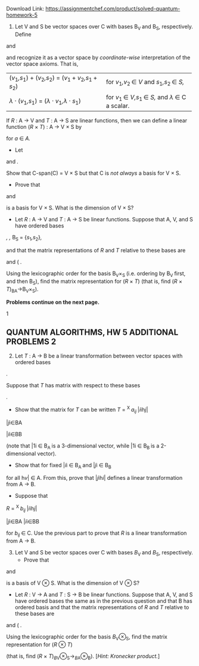 Download Link: https://assignmentchef.com/product/solved-quantum-homework-5
<br>
<ol>

 <li>Let V and S be vector spaces over C with bases B<sub>V </sub>and B<sub>S</sub>, respectively. Define</li>

</ol>

and

and recognize it as a vector space by <em>coordinate-wise </em>interpretation of the vector space axioms. That is,

<table width="466">

 <tbody>

  <tr>

   <td width="244">(<em>v</em><sub>1</sub><em>,s</em><sub>1</sub>) + (<em>v</em><sub>2</sub><em>,s</em><sub>2</sub>) = (<em>v</em><sub>1 </sub>+ <em>v</em><sub>2</sub><em>,s</em><sub>1 </sub>+ <em>s</em><sub>2</sub>)</td>

   <td width="222">for <em>v</em><sub>1</sub><em>,v</em><sub>2 </sub>∈ <em>V </em>and <em>s</em><sub>1</sub><em>,s</em><sub>2 </sub>∈ <em>S,</em></td>

  </tr>

  <tr>

   <td width="244"><em>λ </em>· (<em>v</em><sub>1</sub><em>,s</em><sub>1</sub>) = (<em>λ </em>· <em>v</em><sub>1</sub><em>,λ </em>· <em>s</em><sub>1</sub>)</td>

   <td width="222">for <em>v</em><sub>1 </sub>∈ <em>V,s</em><sub>1 </sub>∈ <em>S, </em>and <em>λ </em>∈ C a scalar<em>.</em></td>

  </tr>

 </tbody>

</table>

If <em>R </em>: A → V and <em>T </em>: A → S are linear functions, then we can define a linear function (<em>R </em>× <em>T</em>) : A → V × S by

for <em>a </em>∈ <em>A.</em>

<ul>

 <li>Let</li>

</ul>

and <em>.</em>

Show that C-span(C) = V × S but that C is <em>not always </em>a basis for V × S.

<ul>

 <li>Prove that</li>

</ul>

and

is a basis for V × S. What is the dimension of V × S?

<ul>

 <li>Let <em>R </em>: A → V and <em>T </em>: A → S be linear functions. Suppose that A, V, and S have ordered bases</li>

</ul>

<em>,          </em><em>,              </em>B<sub>S </sub>= {<em>s</em><sub>1</sub><em>,s</em><sub>2</sub>}<em>,</em>

and that the matrix representations of <em>R </em>and <em>T </em>relative to these bases are

and         (<em> .</em>

Using the lexicographic order for the basis B<sub>V</sub>×<sub>S </sub>(i.e. ordering by B<sub>V </sub>first, and then B<sub>S</sub>), find the matrix representation for (<em>R </em>× <em>T</em>) (that is, find (<em>R </em>× <em>T</em>)<sub>B</sub><sub>A</sub>→B<sub>V</sub>×<sub>S</sub>).

<strong>Problems continue on the next page.</strong>

1

<h2>                                                  QUANTUM ALGORITHMS, HW 5 ADDITIONAL PROBLEMS                                                                         2</h2>

<ol start="2">

 <li>Let <em>T </em>: A → B be a linear transformation between vector spaces with ordered bases</li>

</ol>

<em>.</em>

Suppose that <em>T </em>has matrix with respect to these bases

<em> .</em>

<ul>

 <li>Show that the matrix for <em>T </em>can be written <em>T </em>= <sup>X </sup><em>a<sub>ij </sub></em>|<em>i</em>ih<em>j</em>|</li>

</ul>

|<em>j</em>i∈BA

|<em>i</em>i∈BB

(note that |1i ∈ B<sub>A </sub>is a 3-dimensional vector, while |1i ∈ B<sub>B </sub>is a 2-dimensional vector).

<ul>

 <li>Show that for fixed |<em>i</em>i ∈ B<sub>A </sub>and |<em>j</em>i ∈ B<sub>B</sub></li>

</ul>

for all h<em>v</em>| ∈ A. From this, prove that |<em>j</em>ih<em>i</em>| defines a linear transformation from A → B.

<ul>

 <li>Suppose that</li>

</ul>

<em>R </em>= <sup>X </sup><em>b<sub>ij </sub></em>|<em>i</em>ih<em>j</em>|

|<em>j</em>i∈BA |<em>i</em>i∈BB

for <em>b<sub>ij </sub></em>∈ C. Use the previous part to prove that <em>R </em>is a linear transformation from A → B.

<ol start="3">

 <li>Let V and S be vector spaces over C with bases <em>B</em><sub>V </sub>and <em>B</em><sub>S</sub>, respectively.

  <ul>

   <li>Prove that</li>

  </ul></li>

</ol>

and

is a basis of V ⊗ S. What is the dimension of V ⊗ S?

<ul>

 <li>Let <em>R </em>: V → A and <em>T </em>: S → B be linear functions. Suppose that A, V, and S have ordered bases the same as in the previous question and that B has ordered basis and that the matrix representations of <em>R </em>and <em>T </em>relative to these bases are</li>

</ul>

and         (<em> .</em>

Using the lexicographic order for the basis <em>B</em><sub>V</sub>⊗<sub>S</sub>, find the matrix representation for (<em>R </em>⊗ <em>T</em>)

(that is, find (<em>R </em>× <em>T</em>)<em><sub>B</sub></em><sub>V</sub>⊗<sub>S</sub>→<em><sub>B</sub></em><sub>A</sub>⊗<sub>B</sub>). [<em>Hint: Kronecker product.</em>]